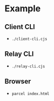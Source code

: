 # Example

## Client CLI
- `./client-cli.cjs`

## Relay CLI
- `./relay-cli.cjs`

## Browser
- `parcel index.html`